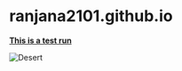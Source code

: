 # ranjana2101.github.io
<html><body><b><u>This is a test run</u></b>
  
  ![Desert](https://user-images.githubusercontent.com/79617246/109377193-c1456700-78ef-11eb-9698-51455a928afc.jpg)
  </body></html>
